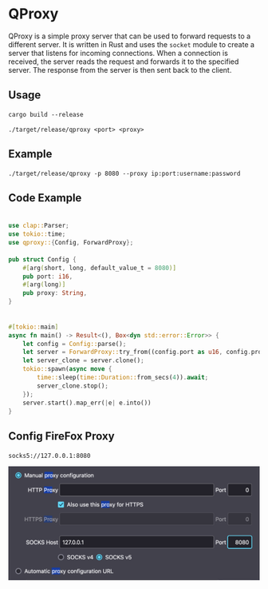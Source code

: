 QProxy
======

QProxy is a simple proxy server that can be used to forward requests to a different server. It is written in Rust and uses the `socket` module to create a server that listens for incoming connections. When a connection is received, the server reads the request and forwards it to the specified server. The response from the server is then sent back to the client.

## Usage

```shell
cargo build --release
```

```shell
./target/release/qproxy <port> <proxy>
```

## Example

```shell
./target/release/qproxy -p 8080 --proxy ip:port:username:password
```

## Code Example
```rust

use clap::Parser;
use tokio::time;
use qproxy::{Config, ForwardProxy};

pub struct Config {
    #[arg(short, long, default_value_t = 8080)]
    pub port: i16,
    #[arg(long)]
    pub proxy: String,
}


#[tokio::main]
async fn main() -> Result<(), Box<dyn std::error::Error>> {
    let config = Config::parse();
    let server = ForwardProxy::try_from((config.port as u16, config.proxy))?;
    let server_clone = server.clone();
    tokio::spawn(async move {
        time::sleep(time::Duration::from_secs(4)).await;
        server_clone.stop();
    });
    server.start().map_err(|e| e.into())
}

```

## Config FireFox Proxy

`socks5://127.0.0.1:8080`

![image](docs/firefox.png)